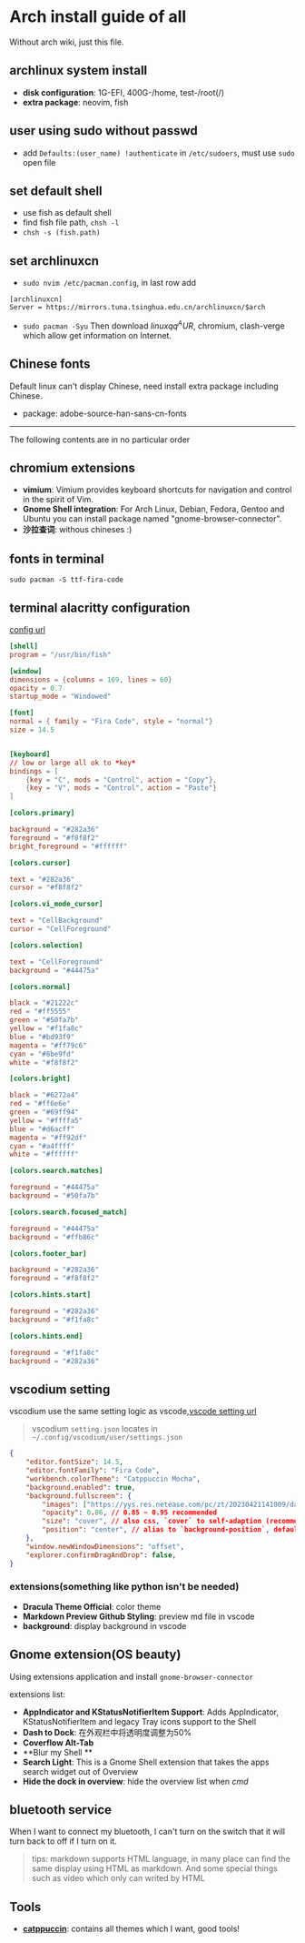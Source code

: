 # Arch install guide of all
Without arch wiki, just this file.

## archlinux system install
- **disk configuration**: 1G-EFI, 400G-/home, test-/root(/)
- **extra package**: neovim, fish

## user using sudo without passwd
- add `Defaults:(user_name) !authenticate` in `/etc/sudoers`, must use `sudo` open file

## set default shell
- use fish as default shell
- find fish file path, `chsh -l`
- `chsh -s (fish.path)`

## set archlinuxcn
- `sudo nvim /etc/pacman.config`, in last row add
```
[archlinuxcn]
Server = https://mirrors.tuna.tsinghua.edu.cn/archlinuxcn/$arch
```
- `sudo pacman -Syu`
Then download $linuxqq^AUR$, chromium, clash-verge which allow get information on Internet.

## Chinese fonts
Default linux can't display Chinese, need install extra package including Chinese.
- package: adobe-source-han-sans-cn-fonts

---------
The following contents are in no particular order

## chromium extensions
- **vimium**: Vimium provides keyboard shortcuts for navigation and control in the spirit of Vim.
- **Gnome Shell integration**: For Arch Linux, Debian, Fedora, Gentoo and Ubuntu you can install package named "gnome-browser-connector".
- **沙拉查词**: withous chineses :)


## fonts in terminal
`sudo pacman -S ttf-fira-code`

## terminal alacritty configuration
[config url](https://alacritty.org/config-alacritty.html)
```toml
[shell]
program = "/usr/bin/fish"

[window]
dimensions = {columns = 169, lines = 60}
opacity = 0.7
startup_mode = "Windowed"

[font]
normal = { family = "Fira Code", style = "normal"}
size = 14.5


[keyboard]
// low or large all ok to *key*
bindings = [
    {key = "C", mods = "Control", action = "Copy"},
    {key = "V", mods = "Control", action = "Paste"}
]

[colors.primary]

background = "#282a36"
foreground = "#f8f8f2"
bright_foreground = "#ffffff"

[colors.cursor]

text = "#282a36"
cursor = "#f8f8f2"

[colors.vi_mode_cursor]

text = "CellBackground"
cursor = "CellForeground"

[colors.selection]

text = "CellForeground"
background = "#44475a"

[colors.normal]

black = "#21222c"
red = "#ff5555"
green = "#50fa7b"
yellow = "#f1fa8c"
blue = "#bd93f9"
magenta = "#ff79c6"
cyan = "#8be9fd"
white = "#f8f8f2"

[colors.bright]

black = "#6272a4"
red = "#ff6e6e"
green = "#69ff94"
yellow = "#ffffa5"
blue = "#d6acff"
magenta = "#ff92df"
cyan = "#a4ffff"
white = "#ffffff"

[colors.search.matches]

foreground = "#44475a"
background = "#50fa7b"

[colors.search.focused_match]

foreground = "#44475a"
background = "#ffb86c"

[colors.footer_bar]

background = "#282a36"
foreground = "#f8f8f2"

[colors.hints.start]

foreground = "#282a36"
background = "#f1fa8c"

[colors.hints.end]

foreground = "#f1fa8c"
background = "#282a36"


```


## vscodium setting
vscodium use the same setting logic as vscode,[vscode setting url](https://code.visualstudio.com/docs/getstarted/settings#_settingsjson)
> vscodium `setting.json` locates in `~/.config/vscodium/user/settings.json`

```json
{   
    "editor.fontSize": 14.5,
    "editor.fontFamily": "Fira Code",
    "workbench.colorTheme": "Catppuccin Mocha",
    "background.enabled": true,
    "background.fullscreen": {
        "images": ["https://yys.res.netease.com/pc/zt/20230421141009/data/picture/20200609/3/2/1920x1080.jpg"], // urls of your images
        "opacity": 0.86, // 0.85 ~ 0.95 recommended
        "size": "cover", // also css, `cover` to self-adaption (recommended)，or `contain`、`200px 200px`
        "position": "center", // alias to `background-position`, default `center`
    },
    "window.newWindowDimensions": "offset",
    "explorer.confirmDragAndDrop": false,
}
```

### extensions(something like python isn't be needed)
- **Dracula Theme Official**: color theme
- **Markdown Preview Github Styling**: preview md file in vscode
- **background**: display background in vscode

## Gnome extension(OS beauty)
Using extensions application and install `gnome-browser-connector`

extensions list:
- **AppIndicator and KStatusNotifierItem Support**: Adds AppIndicator, KStatusNotifierItem and legacy Tray icons support to the Shell
- **Dash to Dock**: 在外观栏中将透明度调整为50%
- **Coverflow Alt-Tab**
- **Blur my Shell **
- **Search Light**: This is a Gnome Shell extension that takes the apps search widget out of Overview
- **Hide the dock in overview**: hide the overview list when *cmd*



## bluetooth service
When I want to connect my bluetooth, I can't turn on the switch that it will turn back to off if I turn on it.

>tips: markdown supports HTML language, in many place can find the same display using HTML as markdown. And some special things such as video which only can writed by HTML



## Tools 
- **[catppuccin](https://github.com/catppuccin)**: contains all themes which I want, good tools! 